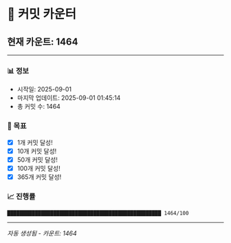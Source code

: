 # 🔢 커밋 카운터

## 현재 카운트: 1464

---

### 📊 정보
- 시작일: 2025-09-01
- 마지막 업데이트: 2025-09-01 01:45:14
- 총 커밋 수: 1464

### 🎯 목표
- [x] 1개 커밋 달성!
- [x] 10개 커밋 달성!
- [x] 50개 커밋 달성!
- [x] 100개 커밋 달성!
- [x] 365개 커밋 달성!

### 📈 진행률
```
██████████████████████████████████████████████████ 1464/100
```

---
*자동 생성됨 - 카운트: 1464*
